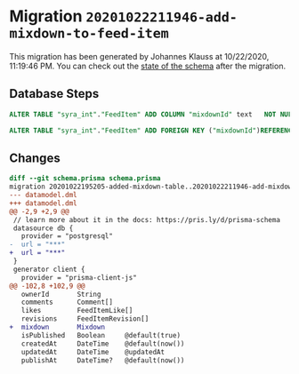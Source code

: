 # Migration `20201022211946-add-mixdown-to-feed-item`

This migration has been generated by Johannes Klauss at 10/22/2020, 11:19:46 PM.
You can check out the [state of the schema](./schema.prisma) after the migration.

## Database Steps

```sql
ALTER TABLE "syra_int"."FeedItem" ADD COLUMN "mixdownId" text   NOT NULL 

ALTER TABLE "syra_int"."FeedItem" ADD FOREIGN KEY ("mixdownId")REFERENCES "syra_int"."Mixdown"("id") ON DELETE CASCADE ON UPDATE CASCADE
```

## Changes

```diff
diff --git schema.prisma schema.prisma
migration 20201022195205-added-mixdown-table..20201022211946-add-mixdown-to-feed-item
--- datamodel.dml
+++ datamodel.dml
@@ -2,9 +2,9 @@
 // learn more about it in the docs: https://pris.ly/d/prisma-schema
 datasource db {
   provider = "postgresql"
-  url = "***"
+  url = "***"
 }
 generator client {
   provider = "prisma-client-js"
@@ -102,8 +102,9 @@
   ownerId       String
   comments      Comment[]
   likes         FeedItemLike[]
   revisions     FeedItemRevision[]
+  mixdown       Mixdown
   isPublished   Boolean     @default(true)
   createdAt     DateTime    @default(now())
   updatedAt     DateTime    @updatedAt
   publishAt     DateTime?   @default(now())
```


